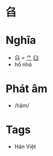 # 臽

# Nghĩa
* 臽 = [⺈](⺈.md) [臼](臼.md)
* hố nhỏ

# Phát âm
* /hãm/

# Tags
* Hán Việt

<script>window.HANZI_FIELD='臽';</script>
